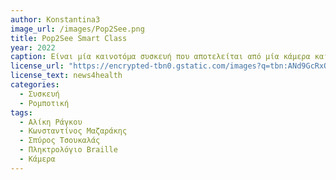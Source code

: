 ```yaml
---
author: Konstantina3
image_url: /images/Pop2See.png
title: Pop2See Smart Class 
year: 2022 
caption: Είναι μία καινοτόμα συσκευή που αποτελείται από μία κάμερα και ένα πληκτρολόγιο. Η κάμερα εκτελεί φωνητικές εντολές, τραβάει φωτογραφίες από τον σχολικό πίνακα, από βιβλία, ή και σημειώσεις, και τις μετατρέπει σε κείμενο και μετά σε ήχο. Συνεπώς, ο χρήστης θα έχει την δυνατότητα να σκανάρει σημειώσεις από την τάξη και να τις ακούσει, συνδέοντας ένα ηχείο ή ακουστικά. Επιπλέον, ο χρήστης μπορεί να υπαγορεύσει κείμενα, καθώς η συσκευή μπορεί να μετατρέψει τον ήχο σε κείμενο. 
license_url: "https://encrypted-tbn0.gstatic.com/images?q=tbn:ANd9GcRxQIXmLnIIKvaipsYYeWnMgV6d753TgANrYck4MGAvOQpER2KCcUkywko-luSNImDQTh8&usqp=CAU" 
license_text: news4health
categories:
  - Συσκευή
  - Ρομποτική
tags:
  - Αλίκη Ράγκου 
  - Κωνσταντίνος Μαζαράκης
  - Σπύρος Τσουκαλάς
  - Πληκτρολόγιο Braille
  - Κάμερα
---
```

